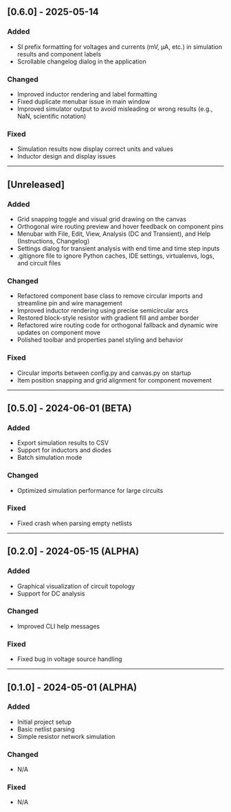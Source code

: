 ## [0.6.0] - 2025-05-14

### Added
- SI prefix formatting for voltages and currents (mV, μA, etc.) in simulation results and component labels
- Scrollable changelog dialog in the application

### Changed
- Improved inductor rendering and label formatting
- Fixed duplicate menubar issue in main window
- Improved simulator output to avoid misleading or wrong results (e.g., NaN, scientific notation)

### Fixed
- Simulation results now display correct units and values
- Inductor design and display issues

---

## [Unreleased]

### Added
- Grid snapping toggle and visual grid drawing on the canvas
- Orthogonal wire routing preview and hover feedback on component pins
- Menubar with File, Edit, View, Analysis (DC and Transient), and Help (Instructions, Changelog)
- Settings dialog for transient analysis with end time and time step inputs
- .gitignore file to ignore Python caches, IDE settings, virtualenvs, logs, and circuit files

### Changed
- Refactored component base class to remove circular imports and streamline pin and wire management
- Improved inductor rendering using precise semicircular arcs
- Restored block-style resistor with gradient fill and amber border
- Refactored wire routing code for orthogonal fallback and dynamic wire updates on component move
- Polished toolbar and properties panel styling and behavior

### Fixed
- Circular imports between config.py and canvas.py on startup
- Item position snapping and grid alignment for component movement

---

## [0.5.0] - 2024-06-01 (BETA)

### Added
- Export simulation results to CSV
- Support for inductors and diodes
- Batch simulation mode

### Changed
- Optimized simulation performance for large circuits

### Fixed
- Fixed crash when parsing empty netlists

---

## [0.2.0] - 2024-05-15 (ALPHA)

### Added
- Graphical visualization of circuit topology
- Support for DC analysis

### Changed
- Improved CLI help messages

### Fixed
- Fixed bug in voltage source handling

---

## [0.1.0] - 2024-05-01 (ALPHA)

### Added
- Initial project setup
- Basic netlist parsing
- Simple resistor network simulation

### Changed
- N/A

### Fixed
- N/A


